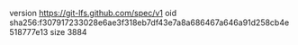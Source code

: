 version https://git-lfs.github.com/spec/v1
oid sha256:f307917233028e6ae3f318eb7df43e7a8a686467a646a91d258cb4e518777e13
size 3884
